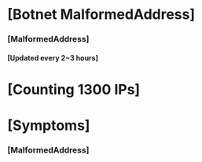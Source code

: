 # [Botnet MalformedAddress]
### [MalformedAddress]
#### [Updated every 2~3 hours]

# [Counting 1300 IPs]

# [Symptoms] 
###   [MalformedAddress]
